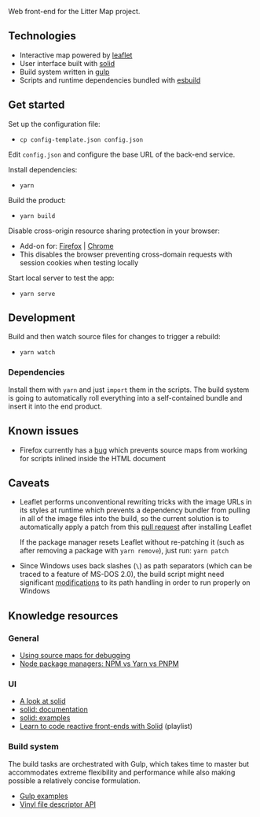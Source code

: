 Web front-end for the Litter Map project.

## Technologies

- Interactive map powered by [leaflet](https://leafletjs.com/)
- User interface built with [solid](https://www.solidjs.com/)
- Build system written in [gulp](https://github.com/gulpjs/gulp)
- Scripts and runtime dependencies bundled with [esbuild](https://esbuild.github.io/)

## Get started

Set up the configuration file:

- `cp config-template.json config.json`

Edit `config.json` and configure the base URL of the back-end service.

Install dependencies:

- `yarn`

Build the product:

- `yarn build`

Disable cross-origin resource sharing protection in your browser:

- Add-on for: [Firefox](https://github.com/spenibus/cors-everywhere-firefox-addon) | [Chrome](https://chrome.google.com/webstore/detail/allow-cors-access-control/lhobafahddgcelffkeicbaginigeejlf)
- This disables the browser preventing cross-domain requests with session cookies when testing locally

Start local server to test the app:

- `yarn serve`

## Development

Build and then watch source files for changes to trigger a rebuild:

- `yarn watch`

### Dependencies

Install them with `yarn` and just `import` them in the scripts. The build system is going to automatically roll everything into a self-contained bundle and insert it into the end product.

## Known issues

- Firefox currently has a [bug](https://bugzilla.mozilla.org/show_bug.cgi?id=1400856) which prevents source maps from working for scripts inlined inside the HTML document

## Caveats

- Leaflet performs unconventional rewriting tricks with the image URLs in its styles at runtime which prevents a dependency bundler from pulling in all of the image files into the build, so the current solution is to automatically apply a patch from this [pull request](https://github.com/Leaflet/Leaflet/pull/6951) after installing Leaflet

  If the package manager resets Leaflet without re-patching it (such as after removing a package with `yarn remove`), just run: `yarn patch`

- Since Windows uses back slashes (`\`) as path separators (which can be traced to a feature of MS-DOS 2.0), the build script might need significant [modifications](https://shapeshed.com/writing-cross-platform-node/#use-pathresolve-to-traverse-the-filesystem) to its path handling in order to run properly on Windows

## Knowledge resources

### General

- [Using source maps for debugging](https://developer.mozilla.org/docs/Tools/Debugger/How_to/Use_a_source_map)
- [Node package managers: NPM vs Yarn vs PNPM](https://javascript.plainenglish.io/npm-yarn-pnpm-which-node-js-package-manager-should-you-use-a2a1378694f7)

### UI

- [A look at solid](https://codechips.me/solidjs-first-look/)
- [solid: documentation](https://www.solidjs.com/docs/latest)
- [solid: examples](https://github.com/solidjs/solid/blob/main/documentation/resources/examples.md)
- [Learn to code reactive front-ends with Solid](https://www.youtube.com/watch?v=j8ANWdE7wfY&list=PLkHoRc4IcLDqAAvA1y8cT8CXkgfBbhRp3) (playlist)

### Build system

The build tasks are orchestrated with Gulp, which takes time to master but accommodates extreme flexibility and performance while also making possible a relatively concise formulation.

- [Gulp examples](https://github.com/gulpjs/gulp/tree/master/docs/recipes)
- [Vinyl file descriptor API](https://github.com/gulpjs/vinyl#api)